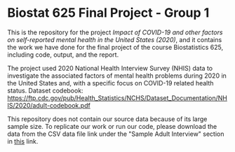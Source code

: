 # Biostat 625 Final Project - Group 1

This is the repository for the project *Impact of COVID-19 and other factors on self-reported mental health in the United States (2020)*, and it contains the work we have done for the final project of the course Biostatistics 625, including code, output, and the report.

The project used 2020 National Health Interview Survey (NHIS) data to investigate the associated factors of mental health problems during 2020 in the United States and, with a specific focus on COVID-19 related health status. Dataset codebook: https://ftp.cdc.gov/pub/Health_Statistics/NCHS/Dataset_Documentation/NHIS/2020/adult-codebook.pdf

This repository does not contain our source data because of its large sample size. To replicate our work or run our code, please download the data from the CSV data file link under the "Sample Adult Interview" section in [this](https://www.cdc.gov/nchs/nhis/2020nhis.htm) link.

